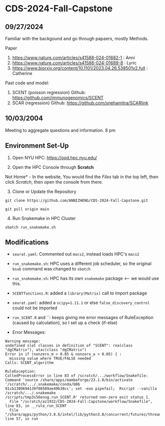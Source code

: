 # CDS-2024-Fall-Capstone


## 09/27/2024
Familiar with the backgound and go through papaers, mostly Methods.

Paper
1. https://www.nature.com/articles/s41588-024-01682-1 : Anni
2. https://www.nature.com/articles/s41588-024-01689-8 : Lyric
3. https://www.biorxiv.org/content/10.1101/2023.04.26.538501v2.full : Catherine

Past code and model:
1. SCENT (poisson regression) Github: https://github.com/immunogenomics/SCENT
2. SCAR (regression) Github: https://github.com/snehamitra/SCARlink

##  10/03/2004
Meeting to aggregate questions and information. 8 pm 

## Environment Set-Up
1. Open NYU HPC: https://ood.hpc.nyu.edu/

2. Open the HPC Console through **Scratch** 

Not Home* - In the website, You would find the *Files* tab in the top left, then click *Scratch*, then open the console from there.

3. Clone or Update the Repository

```
git clone https://github.com/ANNIZHENG/CDS-2024-Fall-Capstone.git

git pull origin main
```

4. Run Snakemake in HPC Cluster
```
sbatch run_snakemake.sh
```

## Modifications

- `seurat.yaml`: Commented out `macs2`, instead loads HPC's `macs2`

- `run_snakemake.sh`: HPC uses a different job scheduler, so the original `bsub` command was changed to `sbatch`

- `run_snakemake.sh`: HPC has its own `snakemake` package <-- we would use this. 

- `SCENTfunctions.R`: added a `library(Matrix)` call to import package

- `seurat.yaml`: added a `scipy=1.11.1` or else `false_discovery_control` could not be imported

- `run_SCENT.R` and ``: keeps giving me error messages of RuleException (caused by calculation), so I set up a check (if-else)

- Error Messages:

```
Warning message:
undefined slot classes in definition of "SCENT": rna(class "dgCMatrix"), atac(class "dgCMatrix") 
Error in if (nonzero_m > 0.05 & nonzero_a > 0.05) { : 
  missing value where TRUE/FALSE needed
Calls: SCENT_algorithm

RuleException:
CalledProcessError in line 83 of /scratch/.../workflow/Snakefile:
Command 'source /share/apps/mambaforge/23.1.0/bin/activate '/scratch/.../.snakemake/conda/b86
91cb1389694139f08589ae49b38cc'; set -euo pipefail;  Rscript --vanilla /scratch/.../.snakemake
/scripts/tmp3s56enug.run_SCENT.R' returned non-zero exit status 1.
  File "/scratch/az1932/CDS-2024-Fall-Capstone/workflow/Snakefile", line 83, in __rule_run_SCENT
  File "/share/apps/python/3.8.6/intel/lib/python3.8/concurrent/futures/thread.py", line 57, in run
```